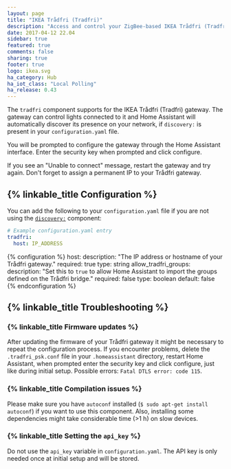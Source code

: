 ```yaml
---
layout: page
title: "IKEA Trådfri (Tradfri)"
description: "Access and control your ZigBee-based IKEA Trådfri (Tradfri) devices."
date: 2017-04-12 22.04
sidebar: true
featured: true
comments: false
sharing: true
footer: true
logo: ikea.svg
ha_category: Hub
ha_iot_class: "Local Polling"
ha_release: 0.43
---
```


The `tradfri` component supports for the IKEA Trådfri (Tradfri) gateway. The gateway can control lights connected to it and Home Assistant will automatically discover its presence on your network, if `discovery:` is present in your `configuration.yaml` file.

You will be prompted to configure the gateway through the Home Assistant interface. Enter the security key when prompted and click configure.

<p class='note'>
If you see an "Unable to connect" message, restart the gateway and try again. Don't forget to assign a permanent IP to your Trådfri gateway.
</p>

## {% linkable_title Configuration %}

You can add the following to your `configuration.yaml` file if you are not using the [`discovery:`](/components/discovery/) component:

```yaml
# Example configuration.yaml entry
tradfri:
  host: IP_ADDRESS
```

{% configuration %}
host:
  description: "The IP address or hostname of your Trådfri gateway."
  required: true
  type: string
allow_tradfri_groups:
  description: "Set this to `true` to allow Home Assistant to import the groups defined on the Trådfri bridge."
  required: false
  type: boolean
  default: false
{% endconfiguration %}


## {% linkable_title Troubleshooting %}

### {% linkable_title Firmware updates %}

After updating the firmware of your Trådfri gateway it might be necessary to repeat the configuration process. If you encounter problems, delete the `.tradfri_psk.conf` file in your `.homeassistant` directory, restart Home Assistant, when prompted enter the security key and click configure, just like during initial setup. Possible errors: `Fatal DTLS error: code 115`.

### {% linkable_title Compilation issues %}

Please make sure you have `autoconf` installed (`$ sudo apt-get install autoconf`) if you want to use this component. Also, installing some dependencies might take considerable time (>1 h) on slow devices.

### {% linkable_title Setting the `api_key` %}

Do not use the `api_key` variable in `configuration.yaml`. The API key is only needed once at initial setup and will be stored.

